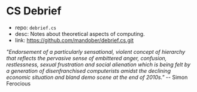 # CS Debrief

- repo: `debrief.cs`
- desc: Notes about theoretical aspects of computing.
- link: https://github.com/mandober/debrief.cs.git



*"Endorsement of a particularly sensational, violent concept of hierarchy that reflects the pervasive sense of embittered anger, confusion, restlessness, sexual frustration and social alienation which is being felt by a generation of disenfranchised computerists amidst the declining economic situation and bland demo scene at the end of 2010s."* -- Simon Ferocious
